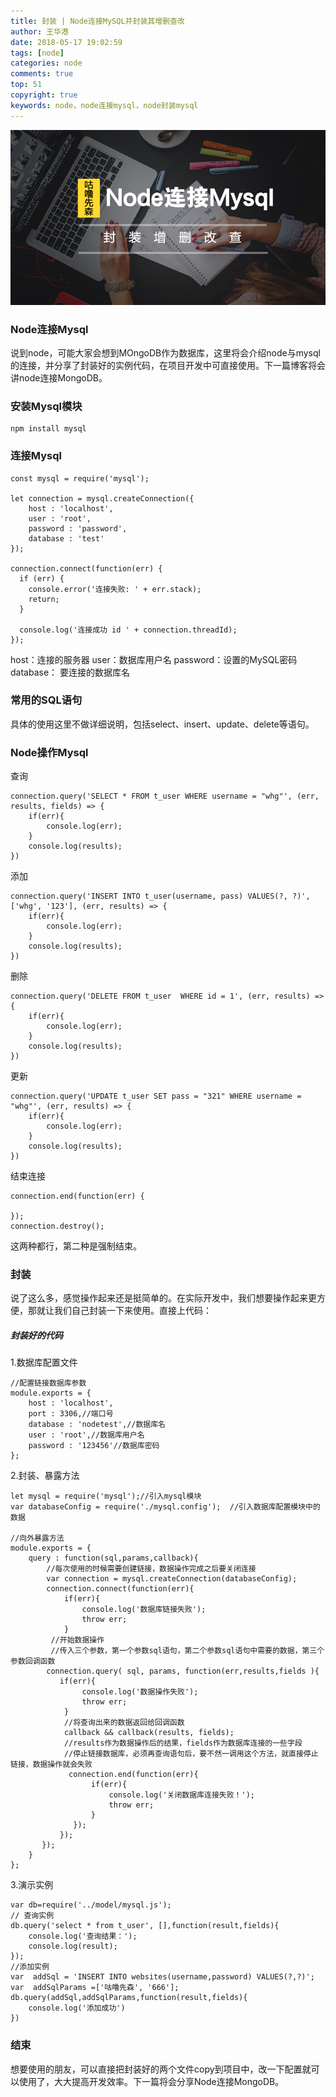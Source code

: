 ```yaml
---
title: 封装 | Node连接MySQL并封装其增删查改
author: 王华港
date: 2018-05-17 19:02:59
tags: [node]
categories: node
comments: true
top: 51
copyright: true
keywords: node，node连接mysql，node封装mysql
---
```

![](/images/node-mysql.png)
### Node连接Mysql
说到node，可能大家会想到MOngoDB作为数据库，这里将会介绍node与mysql的连接，并分享了封装好的实例代码，在项目开发中可直接使用。下一篇博客将会讲node连接MongoDB。
<!--more-->
### 安装Mysql模块
```
npm install mysql

```

### 连接Mysql
```
const mysql = require('mysql');

let connection = mysql.createConnection({
    host : 'localhost',
    user : 'root', 
    password : 'password',
    database : 'test'
});

connection.connect(function(err) {
  if (err) {
    console.error('连接失败: ' + err.stack);
    return;
  }

  console.log('连接成功 id ' + connection.threadId);
});
```
host：连接的服务器
user：数据库用户名
password：设置的MySQL密码
database： 要连接的数据库名

### 常用的SQL语句

具体的使用这里不做详细说明，包括select、insert、update、delete等语句。

### Node操作Mysql

查询

```
connection.query('SELECT * FROM t_user WHERE username = "whg"', (err, results, fields) => {
    if(err){
        console.log(err);
    }
    console.log(results);
})
```

添加

```
connection.query('INSERT INTO t_user(username, pass) VALUES(?, ?)',['whg', '123'], (err, results) => {
    if(err){
        console.log(err);
    }
    console.log(results);
})
```

删除

```
connection.query('DELETE FROM t_user  WHERE id = 1', (err, results) => {
    if(err){
        console.log(err);
    }
    console.log(results);
})
```

更新

```
connection.query('UPDATE t_user SET pass = "321" WHERE username = "whg"', (err, results) => {
    if(err){
        console.log(err);
    }
    console.log(results);
})
```

结束连接

```
connection.end(function(err) {
  
});
connection.destroy();
```
这两种都行，第二种是强制结束。

### 封装

说了这么多，感觉操作起来还是挺简单的。在实际开发中，我们想要操作起来更方便，那就让我们自己封装一下来使用。直接上代码：

##### 封装好的代码

1.数据库配置文件
```
//配置链接数据库参数
module.exports = {
    host : 'localhost',
    port : 3306,//端口号
    database : 'nodetest',//数据库名
    user : 'root',//数据库用户名
    password : '123456'//数据库密码
};
```
2.封装、暴露方法
```
let mysql = require('mysql');//引入mysql模块
var databaseConfig = require('./mysql.config');  //引入数据库配置模块中的数据

//向外暴露方法
module.exports = {
    query : function(sql,params,callback){
        //每次使用的时候需要创建链接，数据操作完成之后要关闭连接
        var connection = mysql.createConnection(databaseConfig);        
        connection.connect(function(err){
            if(err){
                console.log('数据库链接失败');
                throw err;
            }
         //开始数据操作
         //传入三个参数，第一个参数sql语句，第二个参数sql语句中需要的数据，第三个参数回调函数
        connection.query( sql, params, function(err,results,fields ){
           if(err){
                console.log('数据操作失败');
                throw err;
            }
            //将查询出来的数据返回给回调函数
            callback && callback(results, fields);
            //results作为数据操作后的结果，fields作为数据库连接的一些字段
            //停止链接数据库，必须再查询语句后，要不然一调用这个方法，就直接停止链接，数据操作就会失败
             connection.end(function(err){
                  if(err){
                      console.log('关闭数据库连接失败！');
                      throw err;
                  }
              });
           });
       });
    }
};

```
3.演示实例
```
var db=require('../model/mysql.js');
// 查询实例
db.query('select * from t_user', [],function(result,fields){
    console.log('查询结果：');
    console.log(result);
});
//添加实例
var  addSql = 'INSERT INTO websites(username,password) VALUES(?,?)';
var  addSqlParams =['咕噜先森', '666'];
db.query(addSql,addSqlParams,function(result,fields){
    console.log('添加成功')
})

```

### 结束
想要使用的朋友，可以直接把封装好的两个文件copy到项目中，改一下配置就可以使用了，大大提高开发效率。下一篇将会分享Node连接MongoDB。

<script>
var _hmt = _hmt || [];
(function() {
  var hm = document.createElement("script");
  hm.src = "https://hm.baidu.com/hm.js?cb26b3220fad854a3119dd8d11ddc6eb";
  var s = document.getElementsByTagName("script")[0]; 
  s.parentNode.insertBefore(hm, s);
})();
</script>
